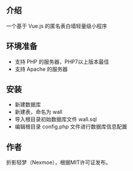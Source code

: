 ## 介绍
一个基于 Vue.js 的匿名表白墙轻量级小程序

## 环境准备
- 支持 PHP 的服务器，PHP7以上版本最佳
- 支持 Apache 的服务器

## 安装
- 新建数据库
- 新建表，命名为 wall
- 导入根目录初始数据库文件 wall.sql
- 编辑根目录 config.php 文件进行数据库信息配置

## 作者
折影轻梦（Nexmoe），根据MIT许可证发布。